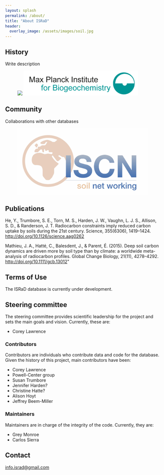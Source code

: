 ```yaml
---
layout: splash
permalink: /about/
title: "About ISRaD"
header:
  overlay_image: /assets/images/soil.jpg
---
```


## History

Write description

<figure class="half">
	<img src="https://github.com/International-Soil-Radiocarbon-Database/ISRaD/raw/master/assets/images/USGS.jpg">
	<img src="https://github.com/International-Soil-Radiocarbon-Database/ISRaD/raw/master/assets/images/MPI-BGC_logo_EN.png">
</figure>

## Community

Collaborations with other databases

<figure class="half">
	<img src="https://github.com/International-Soil-Radiocarbon-Database/ISRaD/raw/master/assets/images/iscn_logo.jpeg">
</figure>


## Publications

He, Y., Trumbore, S. E., Torn, M. S., Harden, J. W., Vaughn, L. J. S., Allison, S. D., & Randerson, J. T. Radiocarbon constraints imply reduced carbon uptake by soils during the 21st century. Science, 355(6306), 1419–1424. http://doi.org/10.1126/science.aag0262

Mathieu, J. A., Hatté, C., Balesdent, J., & Parent, É. (2015). Deep soil carbon dynamics are driven more by soil type than by climate: a worldwide meta-analysis of radiocarbon profiles. Global Change Biology, 21(11), 4278–4292. http://doi.org/10.1111/gcb.13012"

## Terms of Use

The ISRaD database is currently under development.

## Steering committee
The steering committee provides scientific leadership for the project and sets the main goals and vision.
Currently, these are:

* Corey Lawrence

### Contributors
Contributors are individuals who contribute data and code for the database. 
Given the history of this project, main contributors have been:

* Corey Lawrence
* Powell-Center group
* Susan Trumbore
* Jennifer Harden?
* Christine Hatte?
* Alison Hoyt
* Jeffrey Beem-Miller

### Maintainers
Maintainers are in charge of the integrity of the code. Currently, they are:

* Grey Monroe
* Carlos Sierra

## Contact 

info.israd@gmail.com


